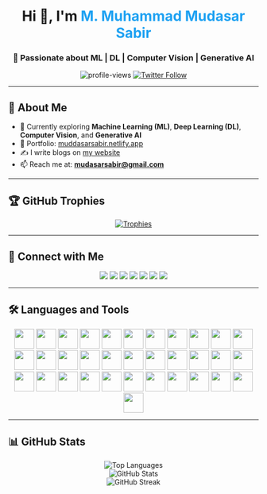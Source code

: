 <h1 align="center">Hi 👋, I'm <span style="color:#1DA1F2;">M. Muhammad Mudasar Sabir</span></h1>
<h3 align="center">🚀 Passionate about ML | DL | Computer Vision | Generative AI</h3>

<p align="center">
  <img src="https://komarev.com/ghpvc/?username=mudasarsabir&label=Profile%20Views&color=0e75b6&style=flat" alt="profile-views" />
  <a href="https://twitter.com/mudasarsabir" target="_blank">
    <img src="https://img.shields.io/twitter/follow/mudasarsabir?logo=twitter&style=for-the-badge" alt="Twitter Follow" />
  </a>
</p>

---

## 🧠 About Me

- 🔭 Currently exploring **Machine Learning (ML)**, **Deep Learning (DL)**, **Computer Vision**, and **Generative AI**
- 💼 Portfolio: [muddasarsabir.netlify.app](https://muddasarsabir.netlify.app/)
- ✍️ I write blogs on [my website](https://muddasarsabir.netlify.app/)
- 📫 Reach me at: **mudasarsabir@gmail.com**

---

## 🏆 GitHub Trophies

<p align="center">
  <a href="https://github.com/ryo-ma/github-profile-trophy">
    <img src="https://github-profile-trophy.vercel.app/?username=mudasarsabir&theme=onedark&row=2&column=5" alt="Trophies" />
  </a>
</p>

---

## 🤝 Connect with Me

<p align="center">
  <a href="https://dev.to/muddasarsabir"><img src="https://img.shields.io/badge/DEV.to-0A0A0A?style=for-the-badge&logo=dev.to&logoColor=white"/></a>
  <a href="https://twitter.com/mudasarsabir"><img src="https://img.shields.io/badge/Twitter-1DA1F2?style=for-the-badge&logo=twitter&logoColor=white"/></a>
  <a href="https://linkedin.com/in/muddasarsabir"><img src="https://img.shields.io/badge/LinkedIn-0A66C2?style=for-the-badge&logo=linkedin&logoColor=white"/></a>
  <a href="https://fb.com/m.muddasarsabir"><img src="https://img.shields.io/badge/Facebook-1877F2?style=for-the-badge&logo=facebook&logoColor=white"/></a>
  <a href="https://medium.com/@mudasarsabir"><img src="https://img.shields.io/badge/Medium-12100E?style=for-the-badge&logo=medium&logoColor=white"/></a>
  <a href="https://github.com/mudasarsabir"><img src="https://img.shields.io/badge/GitHub-181717?style=for-the-badge&logo=github&logoColor=white"/></a>
  <a href="https://muddasarsabir.netlify.app/"><img src="https://img.shields.io/badge/Website-00C7B7?style=for-the-badge&logo=internet-explorer&logoColor=white"/></a>
</p>

---

## 🛠️ Languages and Tools

<p align="center">
  <img src="https://cdn.jsdelivr.net/gh/devicons/devicon/icons/python/python-original.svg" width="40" height="40"/>
  <img src="https://cdn.jsdelivr.net/gh/devicons/devicon/icons/tensorflow/tensorflow-original.svg" width="40" height="40"/>
  <img src="https://cdn.jsdelivr.net/gh/devicons/devicon/icons/pytorch/pytorch-original.svg" width="40" height="40"/>
  <img src="https://cdn.jsdelivr.net/gh/devicons/devicon/icons/opencv/opencv-original.svg" width="40" height="40"/>
  <img src="https://cdn.jsdelivr.net/gh/devicons/devicon/icons/docker/docker-original.svg" width="40" height="40"/>
  <img src="https://cdn.jsdelivr.net/gh/devicons/devicon/icons/git/git-original.svg" width="40" height="40"/>
  <img src="https://cdn.jsdelivr.net/gh/devicons/devicon/icons/javascript/javascript-original.svg" width="40" height="40"/>
  <img src="https://cdn.jsdelivr.net/gh/devicons/devicon/icons/linux/linux-original.svg" width="40" height="40"/>
  <img src="https://cdn.jsdelivr.net/gh/devicons/devicon/icons/java/java-original.svg" width="40" height="40"/>
  <img src="https://cdn.jsdelivr.net/gh/devicons/devicon/icons/cplusplus/cplusplus-original.svg" width="40" height="40"/>
  <img src="https://cdn.jsdelivr.net/gh/devicons/devicon/icons/mysql/mysql-original-wordmark.svg" width="40" height="40"/>
  <img src="https://cdn.jsdelivr.net/gh/devicons/devicon/icons/mongodb/mongodb-original-wordmark.svg" width="40" height="40"/>
  <img src="https://cdn.jsdelivr.net/gh/devicons/devicon/icons/php/php-original.svg" width="40" height="40"/>
  <img src="https://cdn.jsdelivr.net/gh/devicons/devicon/icons/gitlab/gitlab-original-wordmark.svg" width="40" height="40"/>
  <img src="https://cdn.jsdelivr.net/gh/devicons/devicon/icons/azure/azure-original-wordmark.svg" width="40" height="40"/>
  <img src="https://cdn.jsdelivr.net/gh/devicons/devicon/icons/aws/aws-original-wordmark.svg" width="40" height="40"/>
  <img src="https://cdn.jsdelivr.net/gh/devicons/devicon/icons/arduino/arduino-original-wordmark.svg" width="40" height="40"/>
  <img src="https://cdn.jsdelivr.net/gh/devicons/devicon/icons/bootstrap/bootstrap-original-wordmark.svg" width="40" height="40"/>
  <img src="https://cdn.jsdelivr.net/gh/devicons/devicon/icons/chartjs/chartjs-original.svg" width="40" height="40"/>
  <img src="https://cdn.jsdelivr.net/gh/devicons/devicon/icons/bash/bash-original.svg" width="40" height="40"/>
  <img src="https://cdn.jsdelivr.net/gh/devicons/devicon/icons/django/django-original-wordmark.svg" width="40" height="40"/>
  <img src="https://cdn.jsdelivr.net/gh/devicons/devicon/icons/firebase/firebase-plain-wordmark.svg" width="40" height="40"/>
  <img src="https://cdn.jsdelivr.net/gh/devicons/devicon/icons/flask/flask-original-wordmark.svg" width="40" height="40"/>
  <img src="https://cdn.jsdelivr.net/gh/devicons/devicon/icons/googlecloud/googlecloud-original-wordmark.svg" width="40" height="40"/>
  <img src="https://cdn.jsdelivr.net/gh/devicons/devicon/icons/heroku/heroku-original-wordmark.svg" width="40" height="40"/>
  <img src="https://cdn.jsdelivr.net/gh/devicons/devicon/icons/html5/html5-original-wordmark.svg" width="40" height="40"/>
  <img src="https://cdn.jsdelivr.net/gh/devicons/devicon/icons/css3/css3-original-wordmark.svg" width="40" height="40"/>
  <img src="https://cdn.jsdelivr.net/gh/devicons/devicon/icons/jekyll/jekyll-original-wordmark.svg" width="40" height="40"/>
  <img src="https://cdn.jsdelivr.net/gh/devicons/devicon/icons/jenkins/jenkins-original-wordmark.svg" width="40" height="40"/>
  <img src="https://cdn.jsdelivr.net/gh/devicons/devicon/icons/kubernetes/kubernetes-original-wordmark.svg" width="40" height="40"/>
  <img src="https://cdn.jsdelivr.net/gh/devicons/devicon/icons/materialize/materialize-original-wordmark.svg" width="40" height="40"/>
  <img src="https://cdn.jsdelivr.net/gh/devicons/devicon/icons/selenium/selenium-original-wordmark.svg" width="40" height="40"/>
  <img src="https://cdn.jsdelivr.net/gh/devicons/devicon/icons/sqlite/sqlite-original-wordmark.svg" width="40" height="40"/>
  <img src="https://cdn.jsdelivr.net/gh/devicons/devicon/icons/typescript/typescript-original.svg" width="40" height="40"/>
</p>


---

## 📊 GitHub Stats

<p align="center">
  <img src="https://github-readme-stats.vercel.app/api/top-langs/?username=mudasarsabir&layout=compact&theme=radical" alt="Top Languages"/>
  <br/>
  <img src="https://github-readme-stats.vercel.app/api?username=mudasarsabir&show_icons=true&theme=radical" alt="GitHub Stats"/>
  <br/>
  <img src="https://github-readme-streak-stats.herokuapp.com?user=mudasarsabir&theme=radical" alt="GitHub Streak"/>
  
</p>

